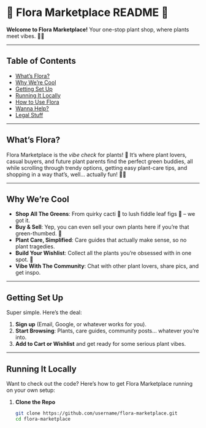 # 🌿 Flora Marketplace README 🌿  
**Welcome to Flora Marketplace!** Your one-stop plant shop, where plants meet vibes. 🌱✨

---

## Table of Contents
- [What’s Flora?](#whats-flora)
- [Why We’re Cool](#why-were-cool)
- [Getting Set Up](#getting-set-up)
- [Running It Locally](#running-it-locally)
- [How to Use Flora](#how-to-use-flora)
- [Wanna Help?](#wanna-help)
- [Legal Stuff](#legal-stuff)

---

## What’s Flora?
Flora Marketplace is the *vibe check* for plants! 🌿 It’s where plant lovers, casual buyers, and future plant parents find the perfect green buddies, all while scrolling through trendy options, getting easy plant-care tips, and shopping in a way that’s, well... actually fun! 🌱🌵

---

## Why We’re Cool
- **Shop All The Greens**: From quirky cacti 🌵 to lush fiddle leaf figs 🍃 – we got it.
- **Buy & Sell**: Yep, you can even sell your own plants here if you’re that green-thumbed. 🧤
- **Plant Care, Simplified**: Care guides that actually make sense, so no plant tragedies.
- **Build Your Wishlist**: Collect all the plants you’re obsessed with in one spot. 💖
- **Vibe With The Community**: Chat with other plant lovers, share pics, and get inspo.

---

## Getting Set Up
Super simple. Here’s the deal:
1. **Sign up** (Email, Google, or whatever works for you).
2. **Start Browsing**: Plants, care guides, community posts… whatever you’re into.
3. **Add to Cart or Wishlist** and get ready for some serious plant vibes.

---

## Running It Locally
Want to check out the code? Here’s how to get Flora Marketplace running on your own setup:

1. **Clone the Repo**
   ```bash
   git clone https://github.com/username/flora-marketplace.git
   cd flora-marketplace
